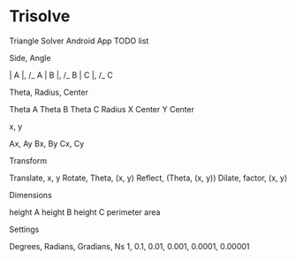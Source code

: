 # Trisolve
Triangle Solver Android App TODO list


Side, Angle

| A |, /_ A
| B |, /_ B
| C |, /_ C


Theta, Radius, Center

Theta A
Theta B
Theta C
Radius
X Center
Y Center


x, y

Ax, Ay
Bx, By
Cx, Cy


Transform

Translate, x, y
Rotate, Theta, (x, y)
Reflect, (Theta, (x, y))
Dilate, factor, (x, y)


Dimensions

height A
height B
height C
perimeter
area


Settings

Degrees, Radians, Gradians, Ns
1, 0.1, 0.01, 0.001, 0.0001, 0.00001
